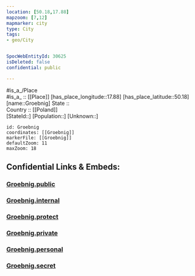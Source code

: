 ```yaml
---
location: [50.18,17.88] 
mapzoom: [7,12] 
mapmarker: city 
type: City
tags:
- geo/City


SpocWebEntityId: 30625
isDeleted: false
confidential: public

---
```

#is_a_/Place  
#is_a_ :: [[Place]] 
[has_place_longitude::17.88] 
[has_place_latitude::50.18] 
[name::Groebnig] 
State ::  
Country :: [[Poland]]  
[StateId::] 
[Population::] 
[Unknown::] 


```leaflet
id: Groebnig
coordinates: [[Groebnig]] 
markerFile: [[Groebnig]] 
defaultZoom: 11 
maxZoom: 18
```


## Confidential Links & Embeds: 

### [Groebnig.public](/_public/\Earth\Continent\Europe\Europe~East\Poland\Provinces~Poland\Opole\CityGroebnig.public.md) 

### [Groebnig.internal](/_internal/\Earth\Continent\Europe\Europe~East\Poland\Provinces~Poland\Opole\CityGroebnig.internal.md) 

### [Groebnig.protect](/_protect/\Earth\Continent\Europe\Europe~East\Poland\Provinces~Poland\Opole\CityGroebnig.protect.md) 

### [Groebnig.private](/_private/\Earth\Continent\Europe\Europe~East\Poland\Provinces~Poland\Opole\CityGroebnig.private.md) 

### [Groebnig.personal](/_personal/\Earth\Continent\Europe\Europe~East\Poland\Provinces~Poland\Opole\CityGroebnig.personal.md) 

### [Groebnig.secret](/_secret/\Earth\Continent\Europe\Europe~East\Poland\Provinces~Poland\Opole\CityGroebnig.secret.md)

